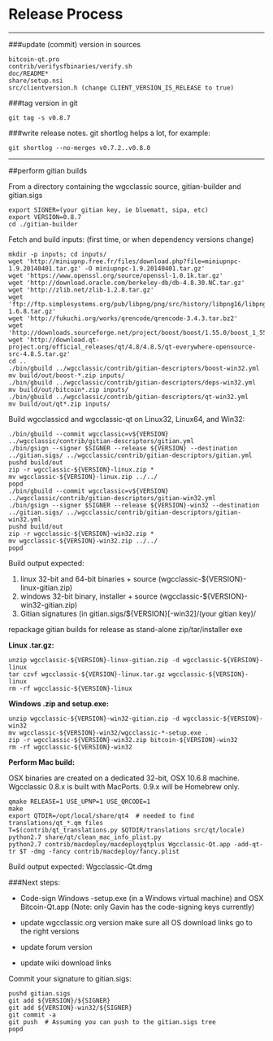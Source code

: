 Release Process
====================

* * *

###update (commit) version in sources


	bitcoin-qt.pro
	contrib/verifysfbinaries/verify.sh
	doc/README*
	share/setup.nsi
	src/clientversion.h (change CLIENT_VERSION_IS_RELEASE to true)

###tag version in git

	git tag -s v0.8.7

###write release notes. git shortlog helps a lot, for example:

	git shortlog --no-merges v0.7.2..v0.8.0

* * *

##perform gitian builds

 From a directory containing the wgcclassic source, gitian-builder and gitian.sigs
  
	export SIGNER=(your gitian key, ie bluematt, sipa, etc)
	export VERSION=0.8.7
	cd ./gitian-builder

 Fetch and build inputs: (first time, or when dependency versions change)

	mkdir -p inputs; cd inputs/
	wget 'http://miniupnp.free.fr/files/download.php?file=miniupnpc-1.9.20140401.tar.gz' -O miniupnpc-1.9.20140401.tar.gz'
	wget 'https://www.openssl.org/source/openssl-1.0.1k.tar.gz'
	wget 'http://download.oracle.com/berkeley-db/db-4.8.30.NC.tar.gz'
	wget 'http://zlib.net/zlib-1.2.8.tar.gz'
	wget 'ftp://ftp.simplesystems.org/pub/libpng/png/src/history/libpng16/libpng-1.6.8.tar.gz'
	wget 'http://fukuchi.org/works/qrencode/qrencode-3.4.3.tar.bz2'
	wget 'http://downloads.sourceforge.net/project/boost/boost/1.55.0/boost_1_55_0.tar.bz2'
	wget 'http://download.qt-project.org/official_releases/qt/4.8/4.8.5/qt-everywhere-opensource-src-4.8.5.tar.gz'
	cd ..
	./bin/gbuild ../wgcclassic/contrib/gitian-descriptors/boost-win32.yml
	mv build/out/boost-*.zip inputs/
	./bin/gbuild ../wgcclassic/contrib/gitian-descriptors/deps-win32.yml
	mv build/out/bitcoin*.zip inputs/
	./bin/gbuild ../wgcclassic/contrib/gitian-descriptors/qt-win32.yml
	mv build/out/qt*.zip inputs/

 Build wgcclassicd and wgcclassic-qt on Linux32, Linux64, and Win32:
  
	./bin/gbuild --commit wgcclassic=v${VERSION} ../wgcclassic/contrib/gitian-descriptors/gitian.yml
	./bin/gsign --signer $SIGNER --release ${VERSION} --destination ../gitian.sigs/ ../wgcclassic/contrib/gitian-descriptors/gitian.yml
	pushd build/out
	zip -r wgcclassic-${VERSION}-linux.zip *
	mv wgcclassic-${VERSION}-linux.zip ../../
	popd
	./bin/gbuild --commit wgcclassic=v${VERSION} ../wgcclassic/contrib/gitian-descriptors/gitian-win32.yml
	./bin/gsign --signer $SIGNER --release ${VERSION}-win32 --destination ../gitian.sigs/ ../wgcclassic/contrib/gitian-descriptors/gitian-win32.yml
	pushd build/out
	zip -r wgcclassic-${VERSION}-win32.zip *
	mv wgcclassic-${VERSION}-win32.zip ../../
	popd

  Build output expected:

  1. linux 32-bit and 64-bit binaries + source (wgcclassic-${VERSION}-linux-gitian.zip)
  2. windows 32-bit binary, installer + source (wgcclassic-${VERSION}-win32-gitian.zip)
  3. Gitian signatures (in gitian.sigs/${VERSION}[-win32]/(your gitian key)/

repackage gitian builds for release as stand-alone zip/tar/installer exe

**Linux .tar.gz:**

	unzip wgcclassic-${VERSION}-linux-gitian.zip -d wgcclassic-${VERSION}-linux
	tar czvf wgcclassic-${VERSION}-linux.tar.gz wgcclassic-${VERSION}-linux
	rm -rf wgcclassic-${VERSION}-linux

**Windows .zip and setup.exe:**

	unzip wgcclassic-${VERSION}-win32-gitian.zip -d wgcclassic-${VERSION}-win32
	mv wgcclassic-${VERSION}-win32/wgcclassic-*-setup.exe .
	zip -r wgcclassic-${VERSION}-win32.zip bitcoin-${VERSION}-win32
	rm -rf wgcclassic-${VERSION}-win32

**Perform Mac build:**

  OSX binaries are created on a dedicated 32-bit, OSX 10.6.8 machine.
  Wgcclassic 0.8.x is built with MacPorts.  0.9.x will be Homebrew only.

	qmake RELEASE=1 USE_UPNP=1 USE_QRCODE=1
	make
	export QTDIR=/opt/local/share/qt4  # needed to find translations/qt_*.qm files
	T=$(contrib/qt_translations.py $QTDIR/translations src/qt/locale)
	python2.7 share/qt/clean_mac_info_plist.py
	python2.7 contrib/macdeploy/macdeployqtplus Wgcclassic-Qt.app -add-qt-tr $T -dmg -fancy contrib/macdeploy/fancy.plist

 Build output expected: Wgcclassic-Qt.dmg

###Next steps:

* Code-sign Windows -setup.exe (in a Windows virtual machine) and
  OSX Bitcoin-Qt.app (Note: only Gavin has the code-signing keys currently)

* update wgcclassic.org version
  make sure all OS download links go to the right versions

* update forum version

* update wiki download links

Commit your signature to gitian.sigs:

	pushd gitian.sigs
	git add ${VERSION}/${SIGNER}
	git add ${VERSION}-win32/${SIGNER}
	git commit -a
	git push  # Assuming you can push to the gitian.sigs tree
	popd

